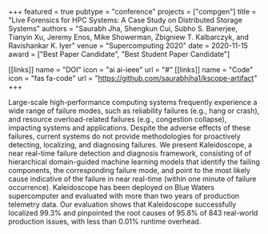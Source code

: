 +++
featured = true
pubtype = "conference"
projects = ["compgen"]
title = "Live Forensics for HPC Systems: A Case Study on Distributed Storage Systems"
authors = "Saurabh Jha, Shengkun Cui, Subho S. Banerjee, Tianyin Xu, Jeremy Enos, Mike Showerman, Zbigniew T. Kalbarczyk, and Ravishankar K. Iyer"
venue = "Supercomputing 2020"
date = 2020-11-15
award = ["Best Paper Candidate", "Best Student Paper Candidate"]

[[links]]
  name = "DOI"
  icon = "ai ai-ieee"
  url = "#"
[[links]]
  name = "Code"
  icon = "fas fa-code"
  url = "https://github.com/saurabhjha1/kscope-artifact"
+++

Large-scale high-performance computing systems frequently experience a wide range of failure modes,
such as reliability failures (e.g., hang or crash), and resource overload-related failures (e.g.,
congestion collapse), impacting systems and applications. Despite the adverse effects of these
failures, current systems do not provide methodologies for proactively detecting, localizing, and
diagnosing failures. We present Kaleidoscope, a near real-time failure detection and diagnosis
framework, consisting of of hierarchical domain-guided machine learning models that identify the
failing components, the corresponding failure mode, and point to the most likely cause indicative of
the failure in near real-time (within one minute of failure occurrence). Kaleidoscope has been
deployed on Blue Waters supercomputer and evaluated with more than two years of production telemetry
data. Our evaluation shows that Kaleidoscope successfully localized 99.3% and pinpointed the root
causes of 95.8% of 843 real-world production issues, with less than 0.01% runtime overhead.

